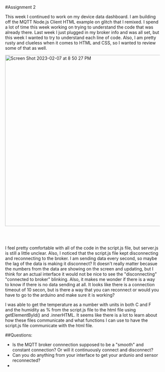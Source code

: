 #Assignment 2

This week I continued to work on my device data dashboard. I am building off the MQTT Node.js Client HTML example on glitch that I remixed. I spend a lot of time this week working on trying to understand the code that was already there. Last week I just plugged in my broker info and was all set, but this week I wanted to try to understand each line of code. Also, I am pretty rusty and clueless when it comes to HTML and CSS, so I wanted to review some of that as well. 


<img width="556" alt="Screen Shot 2023-02-07 at 8 50 27 PM" src="https://user-images.githubusercontent.com/76453899/217408116-e0709218-0209-4340-a592-35aa8a8f9191.png">

<br/><br/>

I feel pretty comfortable with all of the code in the script.js file, but server.js is still a little unclear. Also, I noticed that the script.js file kept disconnecting and reconnecting to the broker. I am sending data every second, so maybe the lag of the data is making it disconnect? It doesn't really matter becasue the numbers from the data are showing on the screen and updating, but I think for an actual interface it would not be nice to see the "disconnecting" "connected to broker" blinking. Also, it makes me wonder if there is a way to know if there is no data sending at all. It looks like there is a connection timeout of 10 secon, but is there a way that you can reconnect or would you have to go to the arduino and make sure it is working?

I was able to get the temperature as a number with units in both C and F and the humidity as % from the script.js file to the html file using getElementById() and .innerHTML. It seems like there is a lot to learn about how these files communicate and what functions I can use to have the script.js file communicate with the html file.

##Questions:
- Is the MQTT broker connnection supposed to be a "smooth" and constant connection? Or will it continuously connect and disconnect?
- Can you do anything from your interface to get your ardunio and sensor reconnected?
-
